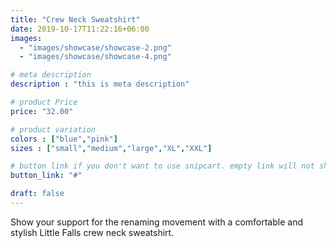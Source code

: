 ```yaml
---
title: "Crew Neck Sweatshirt"
date: 2019-10-17T11:22:16+06:00
images: 
  - "images/showcase/showcase-2.png"
  - "images/showcase/showcase-4.png"

# meta description
description : "this is meta description"

# product Price
price: "32.00"

# product variation
colors : ["blue","pink"]
sizes : ["small","medium","large","XL","XXL"]

# button link if you don't want to use snipcart. empty link will not show button
button_link: "#"

draft: false
---
```


Show your support for the renaming movement with a comfortable and stylish Little Falls crew neck sweatshirt.